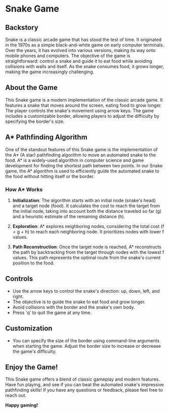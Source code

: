 # Snake Game

## Backstory
Snake is a classic arcade game that has stood the test of time. It originated in the 1970s as a simple black-and-white game on early computer terminals. Over the years, it has evolved into various versions, making its way onto mobile phones and computers. The objective of the game is straightforward: control a snake and guide it to eat food while avoiding collisions with walls and itself. As the snake consumes food, it grows longer, making the game increasingly challenging.

## About the Game
This Snake game is a modern implementation of the classic arcade game. It features a snake that moves around the screen, eating food to grow longer. The player controls the snake's movement using arrow keys. The game includes a customizable border, allowing players to adjust the difficulty by specifying the border's size.

## A* Pathfinding Algorithm
One of the standout features of this Snake game is the implementation of the A* (A star) pathfinding algorithm to move an automated snake to the food. A* is a widely-used algorithm in computer science and game development for finding the shortest path between two points. In our Snake game, the A* algorithm is used to efficiently guide the automated snake to the food without hitting itself or the border.

### How A* Works
1. **Initialization**: The algorithm starts with an initial node (snake's head) and a target node (food). It calculates the cost to reach the target from the initial node, taking into account both the distance traveled so far (g) and a heuristic estimate of the remaining distance (h).

2. **Exploration**: A* explores neighboring nodes, considering the total cost (f = g + h) to reach each neighboring node. It prioritizes nodes with lower f values.

3. **Path Reconstruction**: Once the target node is reached, A* reconstructs the path by backtracking from the target through nodes with the lowest f values. This path represents the optimal route from the snake's current position to the food.

## Controls
- Use the arrow keys to control the snake's direction: up, down, left, and right.
- The objective is to guide the snake to eat food and grow longer.
- Avoid collisions with the border and the snake's own body.
- Press 'q' to quit the game at any time.

## Customization
- You can specify the size of the border using command-line arguments when starting the game. Adjust the border size to increase or decrease the game's difficulty.

## Enjoy the Game!
This Snake game offers a blend of classic gameplay and modern features. Have fun playing, and see if you can beat the automated snake's impressive pathfinding skills! If you have any questions or feedback, please feel free to reach out.

**Happy gaming!**
